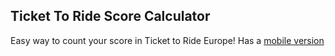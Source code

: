## Ticket To Ride Score Calculator

Easy way to count your score in Ticket to Ride Europe!
Has a [mobile version](https://github.com/TatianaIvanovaW/ttr_app)
